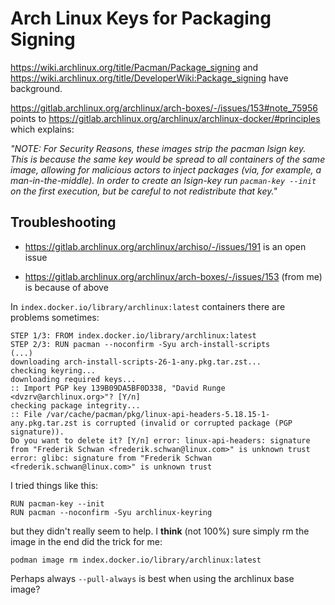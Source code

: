 # Arch Linux Keys for Packaging Signing

https://wiki.archlinux.org/title/Pacman/Package_signing and
https://wiki.archlinux.org/title/DeveloperWiki:Package_signing have background.

https://gitlab.archlinux.org/archlinux/arch-boxes/-/issues/153#note_75956 points to
https://gitlab.archlinux.org/archlinux/archlinux-docker/#principles which explains:

_"NOTE: For Security Reasons, these images strip the pacman lsign key.
This is because the same key would be spread to all containers of the same
image, allowing for malicious actors to inject packages (via, for example,
a man-in-the-middle). In order to create an lsign-key run `pacman-key
--init` on the first execution, but be careful to not redistribute that
key."_


## Troubleshooting

* https://gitlab.archlinux.org/archlinux/archiso/-/issues/191 is an open issue

* https://gitlab.archlinux.org/archlinux/arch-boxes/-/issues/153 (from me) is because of above

In `index.docker.io/library/archlinux:latest` containers there are problems sometimes:

    STEP 1/3: FROM index.docker.io/library/archlinux:latest
    STEP 2/3: RUN pacman --noconfirm -Syu arch-install-scripts
    (...)
    downloading arch-install-scripts-26-1-any.pkg.tar.zst...
    checking keyring...
    downloading required keys...
    :: Import PGP key 139B09DA5BF0D338, "David Runge <dvzrv@archlinux.org>"? [Y/n]
    checking package integrity...
    :: File /var/cache/pacman/pkg/linux-api-headers-5.18.15-1-any.pkg.tar.zst is corrupted (invalid or corrupted package (PGP signature)).
    Do you want to delete it? [Y/n] error: linux-api-headers: signature from "Frederik Schwan <frederik.schwan@linux.com>" is unknown trust
    error: glibc: signature from "Frederik Schwan <frederik.schwan@linux.com>" is unknown trust

I tried things like this:

    RUN pacman-key --init
    RUN pacman --noconfirm -Syu archlinux-keyring

but they didn't really seem to help. I **think** (not 100%) sure simply rm the image in the end did the trick for me:

    podman image rm index.docker.io/library/archlinux:latest

Perhaps always `--pull-always` is best when using the archlinux base image?
